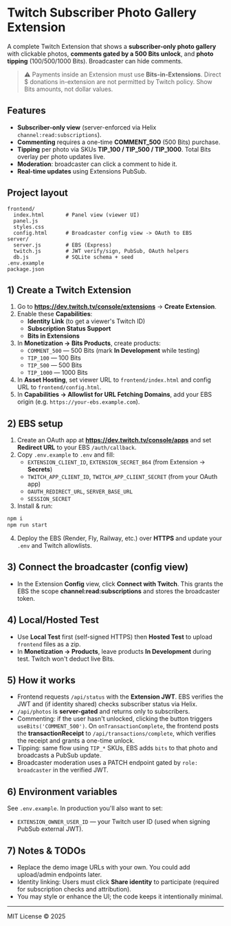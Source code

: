 # Twitch Subscriber Photo Gallery Extension

A complete Twitch Extension that shows a **subscriber-only photo gallery** with clickable photos, **comments gated by a 500 Bits unlock**, and **photo tipping** (100/500/1000 Bits). Broadcaster can hide comments.

> ⚠️ Payments inside an Extension must use **Bits-in-Extensions**. Direct $ donations in-extension are not permitted by Twitch policy. Show Bits amounts, not dollar values.

## Features
- **Subscriber-only view** (server-enforced via Helix `channel:read:subscriptions`).
- **Commenting** requires a one-time **COMMENT_500** (500 Bits) purchase.
- **Tipping** per photo via SKUs **TIP_100 / TIP_500 / TIP_1000**. Total Bits overlay per photo updates live.
- **Moderation**: broadcaster can click a comment to hide it.
- **Real-time updates** using Extensions PubSub.

## Project layout
```
frontend/
  index.html       # Panel view (viewer UI)
  panel.js
  styles.css
  config.html      # Broadcaster config view -> OAuth to EBS
server/
  server.js        # EBS (Express)
  twitch.js        # JWT verify/sign, PubSub, OAuth helpers
  db.js            # SQLite schema + seed
.env.example
package.json
```

## 1) Create a Twitch Extension
1. Go to **https://dev.twitch.tv/console/extensions** → **Create Extension**.
2. Enable these **Capabilities**:
   - **Identity Link** (to get a viewer's Twitch ID)
   - **Subscription Status Support**
   - **Bits in Extensions**
3. In **Monetization → Bits Products**, create products:
   - `COMMENT_500` — 500 Bits (mark **In Development** while testing)
   - `TIP_100` — 100 Bits
   - `TIP_500` — 500 Bits
   - `TIP_1000` — 1000 Bits
4. In **Asset Hosting**, set viewer URL to `frontend/index.html` and config URL to `frontend/config.html`.
5. In **Capabilities → Allowlist for URL Fetching Domains**, add your EBS origin (e.g. `https://your-ebs.example.com`).

## 2) EBS setup
1. Create an OAuth app at **https://dev.twitch.tv/console/apps** and set **Redirect URL** to your EBS `/auth/callback`.
2. Copy `.env.example` to `.env` and fill:
   - `EXTENSION_CLIENT_ID`, `EXTENSION_SECRET_B64` (from Extension → **Secrets**)
   - `TWITCH_APP_CLIENT_ID`, `TWITCH_APP_CLIENT_SECRET` (from your OAuth app)
   - `OAUTH_REDIRECT_URL`, `SERVER_BASE_URL`
   - `SESSION_SECRET`
3. Install & run:
```bash
npm i
npm run start
```
4. Deploy the EBS (Render, Fly, Railway, etc.) over **HTTPS** and update your `.env` and Twitch allowlists.

## 3) Connect the broadcaster (config view)
- In the Extension **Config** view, click **Connect with Twitch**. This grants the EBS the scope **channel:read:subscriptions** and stores the broadcaster token.

## 4) Local/Hosted Test
- Use **Local Test** first (self-signed HTTPS) then **Hosted Test** to upload `frontend` files as a zip.
- In **Monetization → Products**, leave products **In Development** during test. Twitch won't deduct live Bits.

## 5) How it works
- Frontend requests `/api/status` with the **Extension JWT**. EBS verifies the JWT and (if identity shared) checks subscriber status via Helix.
- `/api/photos` is **server-gated** and returns only to subscribers.
- Commenting: if the user hasn't unlocked, clicking the button triggers `useBits('COMMENT_500')`. On `onTransactionComplete`, the frontend posts the **transactionReceipt** to `/api/transactions/complete`, which verifies the receipt and grants a one-time unlock.
- Tipping: same flow using `TIP_*` SKUs, EBS adds `bits` to that photo and broadcasts a PubSub update.
- Broadcaster moderation uses a PATCH endpoint gated by `role: broadcaster` in the verified JWT.

## 6) Environment variables
See `.env.example`. In production you'll also want to set:
- `EXTENSION_OWNER_USER_ID` — your Twitch user ID (used when signing PubSub external JWT).

## 7) Notes & TODOs
- Replace the demo image URLs with your own. You could add upload/admin endpoints later.
- Identity linking: Users must click **Share identity** to participate (required for subscription checks and attribution).
- You may style or enhance the UI; the code keeps it intentionally minimal.

---

MIT License © 2025
